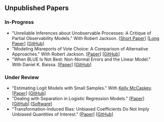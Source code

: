 ## Unpublished Papers

### In-Progress

- "Unreliable Inferences about Unobservable Processes: A Critique of Partial Observability Models." With Robert Jackson.
[[Short Paper](../papers/unreliable-short.pdf)]
[[Long Paper](../papers/unreliable.pdf)]
[[GitHub](https://github.com/carlislerainey/Unreliable)]
- "Modeling Misreports of Vote Choice: A Comparison of Alternative Approaches." With Robert Jackson.
[[Paper](../papers/misreports.pdf)]
[[GitHub](https://github.com/carlislerainey/misreports)]
- "When BLUE Is Not Best: Non-Normal Errors and the Linear Model." With Daniel K. Baissa.
[[Paper](../papers/heavy-tails.pdf)] [[GitHub](https://github.com/carlislerainey/heavy-tails)]

### Under Review

- "Estimating Logit Models with Small Samples." With [Kelly McCaskey](http://www.kellymccaskey.com).
[[Paper](../papers/small.pdf)]
[[GitHub](https://github.com/kellymccaskey/small)]
- "Dealing with Separation in Logistic Regression Models."
[[Paper](../papers/separation.pdf)]
[[GitHub](https://github.com/carlislerainey/priors-for-separation)]
[[Software](https://github.com/carlislerainey/separation)]
- "Transformation-Induced Bias: Unbiased Coefficients Do Not Imply Unbiased Quantities of Interest."
[[Paper](../papers/bias.pdf)]
[[GitHub](https://github.com/carlislerainey/transformation-induced-bias)]
